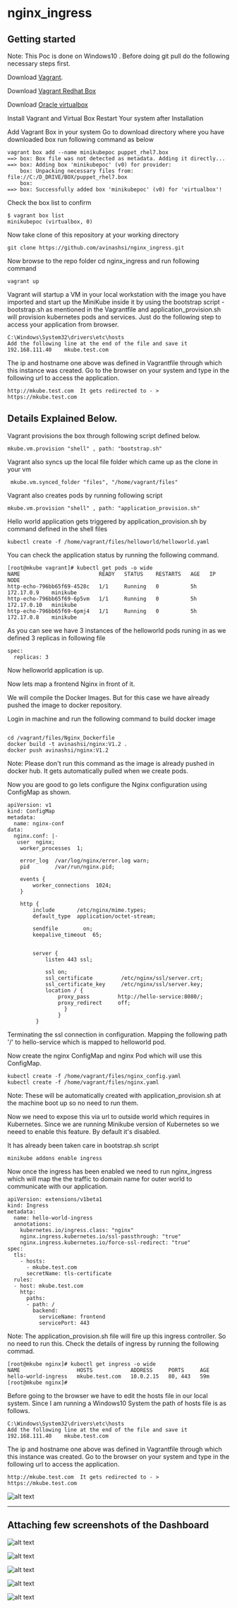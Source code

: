 nginx_ingress
=========

Getting started
---------------
Note: This Poc is done on Windows10 .
Before doing git pull do the following necessary steps first.

Download [Vagrant](https://releases.hashicorp.com/vagrant/2.0.0/vagrant_2.0.0_x86_64.msi).

Download [Vagrant Redhat Box](https://gitlab.com/avinashsi/boxes/blob/master/puppet_rhel7.box)

Download [Oracle virtualbox](https://download.virtualbox.org/virtualbox/5.1.30/VirtualBox-5.1.30-118389-Win.exe)

Install Vagrant and Virtual Box Restart Your system after Installation

Add Vagrant Box in your system Go to download directory where you have downloaded box run following command as below

```
vagrant box add --name minikubepoc puppet_rhel7.box
==> box: Box file was not detected as metadata. Adding it directly...
==> box: Adding box 'minikubepoc' (v0) for provider:
    box: Unpacking necessary files from: file://C:/D_DRIVE/BOX/puppet_rhel7.box
    box:
==> box: Successfully added box 'minikubepoc' (v0) for 'virtualbox'!
```

Check the box list to confirm

```
$ vagrant box list
minikubepoc (virtualbox, 0)

```

Now take clone of this repository at your working directory

```
git clone https://github.com/avinashsi/nginx_ingress.git

```
Now browse to the repo folder cd nginx_ingress and run following command

```
vagrant up

```
Vagrant will startup a VM in your local workstation with the image you have imported
and start up the MiniKube inside it by using the bootstrap script -bootstrap.sh as mentioned in the Vagrantfile and application_provision.sh will provision kubernetes pods and services. Just do the following step to access your application from browser.

```
C:\Windows\System32\drivers\etc\hosts
Add the following line at the end of the file and save it
192.168.111.40    mkube.test.com
```
The ip and hostname one above was defined in Vagrantfile through which this instance was created.
Go to the browser on your system and type in the following url to access the application.

```
http://mkube.test.com  It gets redirected to - > https://mkube.test.com  
```

Details Explained Below.
---------------

Vagrant provisions the box through following script defined below.

```
mkube.vm.provision "shell" , path: "bootstrap.sh"
```

Vagrant also syncs up the local file folder which came up as the clone in your vm

```
 mkube.vm.synced_folder "files", "/home/vagrant/files"
```

Vagrant also creates pods by running following script

```
mkube.vm.provision "shell" , path: "application_provision.sh"
```

Hello world application gets triggered by application_provision.sh by command defined in
the shell files

```
kubectl create -f /home/vagrant/files/helloworld/helloworld.yaml
```

You can check the application status by running the following command.

```
[root@mkube vagrant]# kubectl get pods -o wide
NAME                         READY   STATUS    RESTARTS   AGE   IP            NODE
http-echo-796bb65f69-4528c   1/1     Running   0          5h    172.17.0.9    minikube
http-echo-796bb65f69-6p5vm   1/1     Running   0          5h    172.17.0.10   minikube
http-echo-796bb65f69-6pmj4   1/1     Running   0          5h    172.17.0.8    minikube

```

As you can see we have 3 instances of the helloworld pods runing in as
we defined 3 replicas in following file

```
spec:
  replicas: 3
```

Now helloworld application is up.

Now  lets map a frontend Nginx in front of it.

We will compile the Docker Images. But for this case we have already pushed the image
to docker repository.

Login in machine and run the following command to build docker image

```

cd /vagrant/files/Nginx_Dockerfile
docker build -t avinashsi/nginx:V1.2 .
docker push avinashsi/nginx:V1.2
```
Note: Please don't run this command as the image is already pushed in docker hub.
It gets automatically pulled when we create pods.


Now you are good to go lets configure the Nginx configuration using ConfigMap as shown.

```
apiVersion: v1
kind: ConfigMap
metadata:
  name: nginx-conf
data:
  nginx.conf: |-
   user  nginx;
    worker_processes  1;

    error_log  /var/log/nginx/error.log warn;
    pid        /var/run/nginx.pid;

    events {
        worker_connections  1024;
    }

    http {
        include       /etc/nginx/mime.types;
        default_type  application/octet-stream;

        sendfile        on;
        keepalive_timeout  65;


        server {
            listen 443 ssl;

            ssl on;
            ssl_certificate         /etc/nginx/ssl/server.crt;
            ssl_certificate_key     /etc/nginx/ssl/server.key;
            location / {
                proxy_pass         http://hello-service:8080/;
                proxy_redirect     off;
                  }
                }
         }

```
Terminating the ssl connection in configuration.
Mapping the following path '/' to hello-service which is mapped to helloworld pod.

Now create the nginx ConfigMap and nginx Pod which will use this ConfigMap.

```
kubectl create -f /home/vagrant/files/nginx_config.yaml
kubectl create -f /home/vagrant/files/nginx.yaml

```
Note: These will be automatically created with application_provision.sh at the machine boot up
so no need to run them.


Now we need to expose this via url to outside world which requires in Kubernetes.
Since we are running Minikube version of Kubernetes so we neeed to enable this feature.
By default it's disabled.

It has already been taken care in bootstrap.sh script

```
minikube addons enable ingress
```

Now once the ingress has been enabled we need to run nginx_ingress which will map the
the traffic to domain name for outer world to communicate with our application.

```
apiVersion: extensions/v1beta1
kind: Ingress
metadata:
  name: hello-world-ingress
  annotations:
    kubernetes.io/ingress.class: "nginx"
    nginx.ingress.kubernetes.io/ssl-passthrough: "true"
    nginx.ingress.kubernetes.io/force-ssl-redirect: "true"
spec:
  tls:
    - hosts:
      - mkube.test.com
      secretName: tls-certificate
  rules:
  - host: mkube.test.com
    http:
      paths:
      - path: /
        backend:
          serviceName: frontend
          servicePort: 443
```

Note: The application_provision.sh file will fire up this ingress controller. So no need to run this.
Check the details of ingress by running the following commad.

```
[root@mkube nginx]# kubectl get ingress -o wide
NAME                  HOSTS            ADDRESS     PORTS     AGE
hello-world-ingress   mkube.test.com   10.0.2.15   80, 443   59m
[root@mkube nginx]#

```
Before going to the browser we have to edit the hosts file in our local system.
Since I am running a Windows10 System the path of hosts file is as follows.

```
C:\Windows\System32\drivers\etc\hosts
Add the following line at the end of the file and save it
192.168.111.40    mkube.test.com
```

The ip and hostname one above was defined in Vagrantfile through which this instance was created.
Go to the browser on your system and type in the following url to access the application.

```
http://mkube.test.com  It gets redirected to - > https://mkube.test.com
```
![alt text](https://raw.githubusercontent.com/avinashsi/nginx_ingress/master/Images/helloworld.png)

----

Attaching few  screenshots of the Dashboard
---------------

![alt text](https://raw.githubusercontent.com/avinashsi/nginx_ingress/master/Images/dash1.png)

![alt text](https://raw.githubusercontent.com/avinashsi/nginx_ingress/master/Images/dash2.png)

![alt text](https://raw.githubusercontent.com/avinashsi/nginx_ingress/master/Images/dash3.png)

![alt text](https://raw.githubusercontent.com/avinashsi/nginx_ingress/master/Images/dash4.png)

![alt text](https://raw.githubusercontent.com/avinashsi/nginx_ingress/master/Images/dash5.png)
